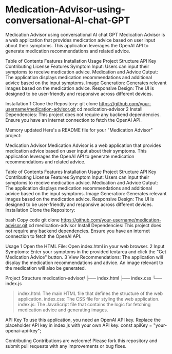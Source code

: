 # Medication-Advisor-using-conversational-AI-chat-GPT
Medication Advisor using conversational AI chat GPT
Medication Advisor is a web application that provides medication advice based on user input about their symptoms. This application leverages the OpenAI API to generate medication recommendations and related advice.

Table of Contents
Features
Installation
Usage
Project Structure
API Key
Contributing
License
Features
Symptom Input: Users can input their symptoms to receive medication advice.
Medication and Advice Output: The application displays medication recommendations and additional advice based on the input symptoms.
Image Generation: Generates relevant images based on the medication advice.
Responsive Design: The UI is designed to be user-friendly and responsive across different devices.

Installation
1 Clone the Repository:
git clone https://github.com/your-username/medication-advisor.git
cd medication-advisor
2 Install Dependencies:
This project does not require any backend dependencies. Ensure you have an internet connection to fetch the OpenAI API.


Memory updated
Here's a README file for your "Medication Advisor" project:

Medication Advisor
Medication Advisor is a web application that provides medication advice based on user input about their symptoms. This application leverages the OpenAI API to generate medication recommendations and related advice.

Table of Contents
Features
Installation
Usage
Project Structure
API Key
Contributing
License
Features
Symptom Input: Users can input their symptoms to receive medication advice.
Medication and Advice Output: The application displays medication recommendations and additional advice based on the input symptoms.
Image Generation: Generates relevant images based on the medication advice.
Responsive Design: The UI is designed to be user-friendly and responsive across different devices.
Installation
Clone the Repository:

bash
Copy code
git clone https://github.com/your-username/medication-advisor.git
cd medication-advisor
Install Dependencies:
This project does not require any backend dependencies. Ensure you have an internet connection to fetch the OpenAI API.

Usage
1 Open the HTML File:
Open index.html in your web browser.
2 Input Symptoms:
Enter your symptoms in the provided textarea and click the "Get Medication Advice" button.
3 View Recommendations:
The application will display the medication recommendations and advice. An image relevant to the medication will also be generated.

Project Structure
medication-advisor/
├── index.html
├── index.css
└── index.js

>index.html: The main HTML file that defines the structure of the web application.
>index.css: The CSS file for styling the web application.
>index.js: The JavaScript file that contains the logic for fetching medication advice and generating images.

API Key
To use this application, you need an OpenAI API key. Replace the placeholder API key in index.js with your own API key.
const apiKey = "your-openai-api-key";

Contributing
Contributions are welcome! Please fork this repository and submit pull requests with any improvements or bug fixes.
